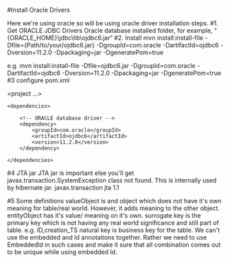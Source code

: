 #Install Oracle Drivers

Here we're using oracle so will be using oracle driver installation steps.
#1. Get ORACLE JDBC Drivers
Oracle database installed folder, for example, "{ORACLE_HOME}\jdbc\lib\ojdbc6.jar“
#2. Install
mvn install:install-file -Dfile={Path/to/your/ojdbc6.jar} -DgroupId=com.oracle
-DartifactId=ojdbc6 -Dversion=11.2.0 -Dpackaging=jar -DgeneratePom=true

e.g. mvn install:install-file -Dfile=ojdbc6.jar -DgroupId=com.oracle -DartifactId=ojdbc6 -Dversion=11.2.0 -Dpackaging=jar -DgeneratePom=true
#3 configure pom.xml

\<project ...>

	<dependencies>
		
		<!-- ORACLE database driver -->
		<dependency>
			<groupId>com.oracle</groupId>
			<artifactId>ojdbc6</artifactId>
			<version>11.2.0</version>
		</dependency>
		
	</dependencies>
</project>

#4 JTA jar
JTA jar is important else you'll get javax.transaction.SystemException class not found.
This is internally used by hibernate jar.
		<dependency>
			<groupId>javax.transaction</groupId>
			<artifactId>jta</artifactId>
			<version>1.1</version>
		</dependency>
		
#5 Some definitions
valueObject is and object which does not have it's own meaning for table/real world. However, it adds meaning to the other object.
entityObject has it's value/ meaning on it's own.
surrogate key is the primary key which is not having any real world significance and still part of table. e.g. ID,creation_TS
natural key is business key for the table.
We can't use the embedded and Id annotations together. Rather we need to use EmbeddedId in such cases and make it sure that all combination comes out to be unique while using embedded Id.


